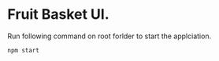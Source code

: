 # Fruit Basket UI.
Run following command on root forlder to start the applciation.
```javascript
npm start
````

